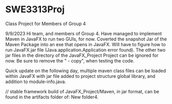 # SWE3313Proj
Class Project for Members of Group 4

9/9/2023
Hi team, and members of Group 4. Have managed to implement Maven in JavaFX to run two GUIs, for now.
Coverted the snapshot Jar of the Maven Package into an exe that opens in JavaFX.
Will have to figure how to run JavaFX.jar file (Java.application.Application error found).
The other two jar files in the directory of the JavaFX_Project Project can be ignored for now.
Be sure to remove the " - copy", when testing the code.

Quick update on the following day, multiple maven class files can be loaded within JavaFX with
jar file added to project structure global library, and addition to module-info.java.

// stable framework build of JavaFX_Project/Maven, in jar format, can be found in the artifacts folder of: New folder4.
